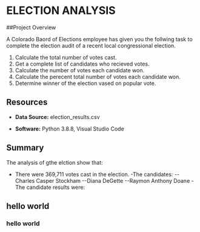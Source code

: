 # ELECTION ANALYSIS
##Project Overview

A Colorado Baord of Elections employee has given you the follwing task to complete the election audit of a recent local congressional election.

1)  Calculate the total number of votes cast.
2)  Get a complete list of candidates who recieved votes.
3)  Calculate the number of votes each candidate won.
4)  Calculate the perecent total number of votes each candidate won.
5)  Determine winner of the election vased on popular vote.

## Resources

- **Data Source:** election_results.csv

- **Software:** Python 3.8.8, Visual Studio Code

## Summary 

The analysis of gthe elction show that:

- There were 369,711 votes cast in the election.
-The candidates:
--Charles Casper Stockham
--Diana DeGette
--Raymon Anthony Doane
-The candidate results were:


## hello world
### hello world
